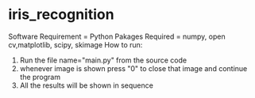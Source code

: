 # iris_recognition
Software Requirement = Python
Pakages Required = numpy, open cv,matplotlib, scipy, skimage
How to run:
1. Run the file name="main.py" from the source code
2. whenever image is shown press "0" to close that image and continue the program
3. All the results will be shown in sequence 
